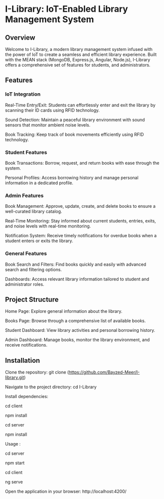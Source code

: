 
# I-Library: IoT-Enabled Library Management System

## Overview

Welcome to I-Library, a modern library management system infused with the power of IoT to create a seamless and efficient library experience. Built with the MEAN stack (MongoDB, Express.js, Angular, Node.js), I-Library offers a comprehensive set of features for students, and administrators.

## Features

### IoT Integration

Real-Time Entry/Exit: Students can effortlessly enter and exit the library by scanning their ID cards using RFID technology.

Sound Detection: Maintain a peaceful library environment with sound sensors that monitor ambient noise levels.

Book Tracking: Keep track of book movements efficiently using RFID technology.

### Student Features

Book Transactions: Borrow, request, and return books with ease through the system.

Personal Profiles: Access borrowing history and manage personal information in a dedicated profile.

### Admin Features

Book Management: Approve, update, create, and delete books to ensure a well-curated library catalog.

Real-Time Monitoring: Stay informed about current students, entries, exits, and noise levels with real-time monitoring.

Notification System: Receive timely notifications for overdue books when a student enters or exits the library.

### General Features

Book Search and Filters: Find books quickly and easily with advanced search and filtering options.

Dashboards: Access relevant library information tailored to student and administrator roles.

## Project Structure

Home Page: Explore general information about the library.

Books Page: Browse through a comprehensive list of available books.

Student Dashboard: View library activities and personal borrowing history.

Admin Dashboard: Manage books, monitor the library environment, and receive notifications.

## Installation
Clone the repository: git clone (https://github.com/Bayzed-Meer/I-library.git)

Navigate to the project directory: cd I-Library

Install dependencies:

cd client

npm install

cd server

npm install

Usage :

cd server

npm start

cd client

ng serve

Open the application in your browser: http://localhost:4200/
